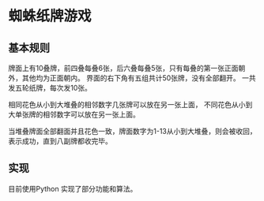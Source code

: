 # 蜘蛛纸牌游戏

## 基本规则
牌面上有10叠牌，前四叠每叠6张，后六叠每叠5张，只有每叠的第一张正面朝外，其他均为正面朝内。
界面的右下角有五组共计50张牌，没有全部翻开。
一共发五轮纸牌，每次发10张。

相同花色从小到大堆叠的相邻数字几张牌可以放在另一张上面，
不同花色从小到大单张牌的相邻数字可以放在另一张上面。

当堆叠牌面全部翻面并且花色一致，牌面数字为1-13从小到大堆叠，则会被收回，表示成功，直到八副牌都收完毕。

## 实现

目前使用Python 实现了部分功能和算法。

